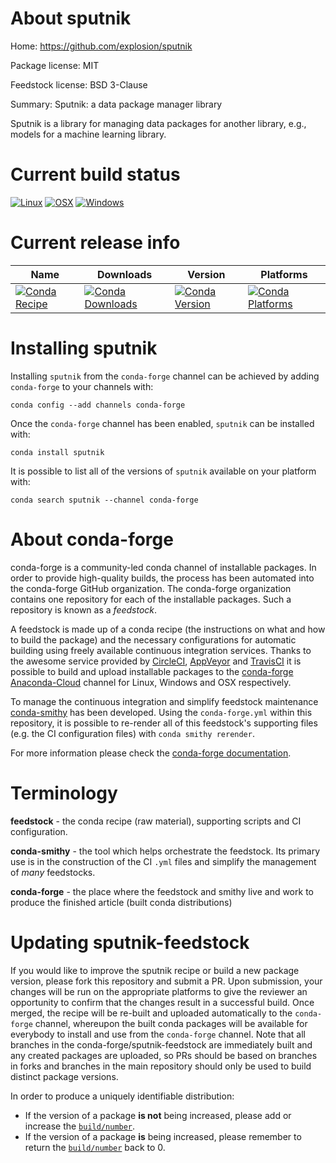 About sputnik
=============

Home: https://github.com/explosion/sputnik

Package license: MIT

Feedstock license: BSD 3-Clause

Summary: Sputnik: a data package manager library

Sputnik is a library for managing data packages for another library, e.g.,
models for a machine learning library.


Current build status
====================

[![Linux](https://img.shields.io/circleci/project/github/conda-forge/sputnik-feedstock/master.svg?label=Linux)](https://circleci.com/gh/conda-forge/sputnik-feedstock)
[![OSX](https://img.shields.io/travis/conda-forge/sputnik-feedstock/master.svg?label=macOS)](https://travis-ci.org/conda-forge/sputnik-feedstock)
[![Windows](https://img.shields.io/appveyor/ci/conda-forge/sputnik-feedstock/master.svg?label=Windows)](https://ci.appveyor.com/project/conda-forge/sputnik-feedstock/branch/master)

Current release info
====================

| Name | Downloads | Version | Platforms |
| --- | --- | --- | --- |
| [![Conda Recipe](https://img.shields.io/badge/recipe-sputnik-green.svg)](https://anaconda.org/conda-forge/sputnik) | [![Conda Downloads](https://img.shields.io/conda/dn/conda-forge/sputnik.svg)](https://anaconda.org/conda-forge/sputnik) | [![Conda Version](https://img.shields.io/conda/vn/conda-forge/sputnik.svg)](https://anaconda.org/conda-forge/sputnik) | [![Conda Platforms](https://img.shields.io/conda/pn/conda-forge/sputnik.svg)](https://anaconda.org/conda-forge/sputnik) |

Installing sputnik
==================

Installing `sputnik` from the `conda-forge` channel can be achieved by adding `conda-forge` to your channels with:

```
conda config --add channels conda-forge
```

Once the `conda-forge` channel has been enabled, `sputnik` can be installed with:

```
conda install sputnik
```

It is possible to list all of the versions of `sputnik` available on your platform with:

```
conda search sputnik --channel conda-forge
```


About conda-forge
=================

conda-forge is a community-led conda channel of installable packages.
In order to provide high-quality builds, the process has been automated into the
conda-forge GitHub organization. The conda-forge organization contains one repository
for each of the installable packages. Such a repository is known as a *feedstock*.

A feedstock is made up of a conda recipe (the instructions on what and how to build
the package) and the necessary configurations for automatic building using freely
available continuous integration services. Thanks to the awesome service provided by
[CircleCI](https://circleci.com/), [AppVeyor](https://www.appveyor.com/)
and [TravisCI](https://travis-ci.org/) it is possible to build and upload installable
packages to the [conda-forge](https://anaconda.org/conda-forge)
[Anaconda-Cloud](https://anaconda.org/) channel for Linux, Windows and OSX respectively.

To manage the continuous integration and simplify feedstock maintenance
[conda-smithy](https://github.com/conda-forge/conda-smithy) has been developed.
Using the ``conda-forge.yml`` within this repository, it is possible to re-render all of
this feedstock's supporting files (e.g. the CI configuration files) with ``conda smithy rerender``.

For more information please check the [conda-forge documentation](https://conda-forge.org/docs/).

Terminology
===========

**feedstock** - the conda recipe (raw material), supporting scripts and CI configuration.

**conda-smithy** - the tool which helps orchestrate the feedstock.
                   Its primary use is in the construction of the CI ``.yml`` files
                   and simplify the management of *many* feedstocks.

**conda-forge** - the place where the feedstock and smithy live and work to
                  produce the finished article (built conda distributions)


Updating sputnik-feedstock
==========================

If you would like to improve the sputnik recipe or build a new
package version, please fork this repository and submit a PR. Upon submission,
your changes will be run on the appropriate platforms to give the reviewer an
opportunity to confirm that the changes result in a successful build. Once
merged, the recipe will be re-built and uploaded automatically to the
`conda-forge` channel, whereupon the built conda packages will be available for
everybody to install and use from the `conda-forge` channel.
Note that all branches in the conda-forge/sputnik-feedstock are
immediately built and any created packages are uploaded, so PRs should be based
on branches in forks and branches in the main repository should only be used to
build distinct package versions.

In order to produce a uniquely identifiable distribution:
 * If the version of a package **is not** being increased, please add or increase
   the [``build/number``](https://conda.io/docs/user-guide/tasks/build-packages/define-metadata.html#build-number-and-string).
 * If the version of a package **is** being increased, please remember to return
   the [``build/number``](https://conda.io/docs/user-guide/tasks/build-packages/define-metadata.html#build-number-and-string)
   back to 0.
